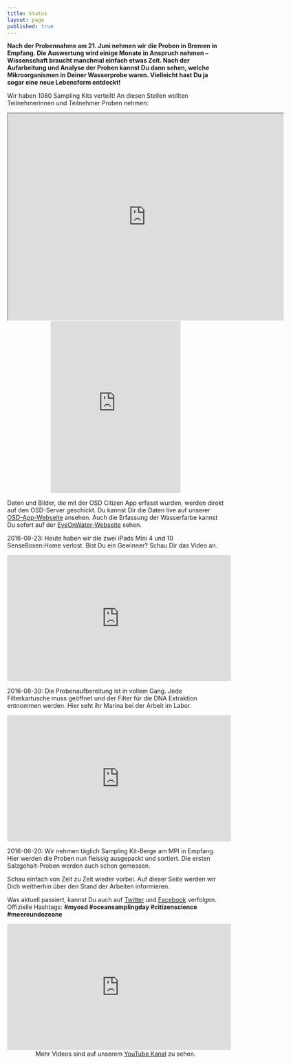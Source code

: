 ```yaml
---
title: Status
layout: page
published: true
---
```



**Nach der Probennahme am 21. Juni nehmen wir die Proben in Bremen in Empfang. Die Auswertung wird einige Monate in Anspruch nehmen – Wissenschaft braucht manchmal einfach etwas Zeit. Nach der Aufarbeitung und Analyse der Proben kannst Du dann sehen, welche Mikroorganismen in Deiner Wasserprobe waren. Vielleicht hast Du ja sogar eine neue Lebensform entdeckt!**

Wir haben 1080 Sampling Kits verteilt! An diesen Stellen wollten Teilnehmerinnen und Teilnehmer Proben nehmen:

<div align="center">
<iframe src="https://www.google.com/maps/d/embed?mid=1OY_k2-HF_Fm-ILFqrkBB0wJko1A" width="640" height="480"></iframe>
</div>

<div align="center">
<iframe width="60%" height="400" frameborder="0" scrolling="no" allowtransparency="true" src="https://mapalist.com/map/587826" ></iframe>
</div>


Daten und Bilder, die mit der OSD Citizen App erfasst wurden, werden direkt auf den OSD-Server geschickt. Du kannst Dir die Daten live auf unserer [OSD-App-Webseite](https://mb3is.megx.net/osd-app/samples) ansehen. Auch die Erfassung der Wasserfarbe kannst Du sofort auf der [EyeOnWater-Webseite](http://www.eyeonwater.org.color) sehen.

<!--[![Citizen App samples]({{site.baseurl}}/assets/images/app_samples_page.png)](http://mb3is.megx.net/osd-app/samples) -->

2016-09-23: Heute haben wir die zwei iPads Mini 4 und 10 SenseBoxen:Home verlost. Bist Du ein Gewinner? Schau Dir das Video an.
<div align="center">
<iframe width="520" height="293" src="https://www.youtube.com/embed/E2WoDtc-zi8" frameborder="0" allowfullscreen></iframe>
</div>

2016-08-30: Die Probenaufbereitung ist in vollem Gang. Jede Filterkartusche muss geöffnet und der Filter für die DNA Extraktion entnommen werden. Hier seht ihr Marina bei der Arbeit im Labor.
<div align="center">
<iframe width="520" height="293" src="https://www.youtube.com/embed/3pBwrK71qdk" frameborder="0" allowfullscreen></iframe>
</div>

2016-06-20: Wir nehmen täglich Sampling Kit-Berge am MPI in Empfang. Hier werden die Proben nun fleissig ausgepackt und sortiert. Die ersten Salzgehalt-Proben werden auch schon gemessen.

Schau einfach von Zeit zu Zeit wieder vorbei. Auf dieser Seite werden wir Dich weitherhin über den Stand der Arbeiten informieren.

Was aktuell passiert, kannst Du auch auf [Twitter](https://twitter.com/Micro_B3) und [Facebook](https://www.facebook.com/microb3osd) verfolgen. Offizielle Hashtags: **#myosd #oceansamplingday #citizenscience #meereundozeane**

<div class="block">
<iframe width="520" height="293" src="https://www.youtube.com/embed/5vpKlkzusE8" frameborder="0" allowfullscreen></iframe>
</div>

<div align="center">
Mehr Videos sind auf unserem <a href="https://www.youtube.com/channel/UCFrDqNblLC2qZoLIOuM0lnQ">YouTube Kanal</a> zu sehen.
</div>
